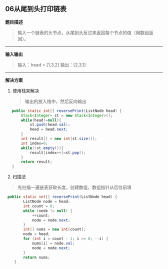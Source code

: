 ## 06从尾到头打印链表
**题目描述**
>输入一个链表的头节点，从尾到头反过来返回每个节点的值（用数组返回）。

---
**输入输出**
>输入：head = [1,3,2]
输出：[2,3,1]

----
**解决方案**

1. 使用栈来解决
	> 输出的放入栈中，然后反向输出
```java
   public static int[] reversePrint(ListNode head) {
       Stack<Integer> st = new Stack<Integer>();
       while(head!=null){
           st.push(head.val);
           head = head.next;
       }
       int result[] = new int[st.size()];
       int index=0;
       while(!st.empty()){
           result[index++]=st.pop();
       }
       return result;
   }
```
2. 扫描法
> 先扫描一遍链表获取长度，创建数组，数组指针从后往前填
```java
 public static int[] reversePrint(ListNode head) {
        ListNode node = head;
        int count = 0;
        while (node != null) {
            ++count;
            node = node.next;
        }
        int[] nums = new int[count];
        node = head;
        for (int i = count - 1; i >= 0; --i) {
            nums[i] = node.val;
            node = node.next;
        }
        return nums;
    }
```
